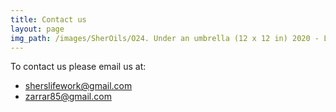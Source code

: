 ```yaml
---
title: Contact us
layout: page
img_path: /images/SherOils/O24. Under an umbrella (12 x 12 in) 2020 - Lahore.jpg
---
```


To contact us please email us at:
- <a href = "mailto: sherslifework@gmail.com">sherslifework@gmail.com</a>
- <a href = "mailto: zarrar85@gmail.com">zarrar85@gmail.com</a>

